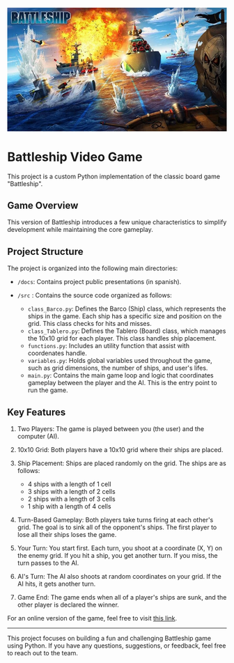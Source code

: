 ![cover](docs/img/battleship_videogame_cover_english.jpg)

# Battleship Video Game

This project is a custom Python implementation of the classic board game "Battleship".

## Game Overview

This version of Battleship introduces a few unique characteristics to simplify development while maintaining the core gameplay.

## Project Structure

The project is organized into the following main directories:

- `/docs`: Contains project public presentations (in spanish).
- `/src` : Contains the source code organized as follows:

    - `class_Barco.py`: Defines the Barco (Ship) class, which represents the ships in the game. Each ship has a specific size and position on the grid. This class checks for hits and misses.
    - `class_Tablero.py`: Defines the Tablero (Board) class, which manages the 10x10 grid for each player. This class handles ship placement. 
    - `functions.py`: Includes an utility function that assist with coordenates handle.
    - `variables.py`: Holds global variables used throughout the game, such as grid dimensions, the number of ships, and user's lifes.
    - `main.py`: Contains the main game loop and logic that coordinates gameplay between the player and the AI. This is the entry point to run the game.


## Key Features

1. Two Players: The game is played between you (the user) and the computer (AI).

2. 10x10 Grid: Both players have a 10x10 grid where their ships are placed.

3. Ship Placement: Ships are placed randomly on the grid. The ships are as follows:
    * 4 ships with a length of 1 cell
    * 3 ships with a length of 2 cells
    * 2 ships with a length of 3 cells
    * 1 ship with a length of 4 cells

4. Turn-Based Gameplay: Both players take turns firing at each other's grid. The goal is to sink all of the opponent's ships. The first player to lose all their ships loses the game.

5. Your Turn: You start first. Each turn, you shoot at a coordinate (X, Y) on the enemy grid. If you hit a ship, you get another turn. If you miss, the turn passes to the AI.

6. AI's Turn: The AI also shoots at random coordinates on your grid. If the AI hits, it gets another turn.

7. Game End: The game ends when all of a player's ships are sunk, and the other player is declared the winner.

For an online version of the game, feel free to visit [this link](http://es.battleship-game.org/).

---

This project focuses on building a fun and challenging Battleship game using Python. If you have any questions, suggestions, or feedback, feel free to reach out to the team.